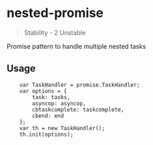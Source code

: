 nested-promise
============

> Stability - 2 Unstable

Promise pattern to handle multiple nested tasks

## Usage 

````
    var TaskHandler = promise.TaskHandler;
    var options = {
        task: tasks,
        asyncop: asyncop,
        cbtaskcomplete: taskcomplete,
        cbend: end
    };
    var th = new TaskHandler();
    th.init(options);

````

